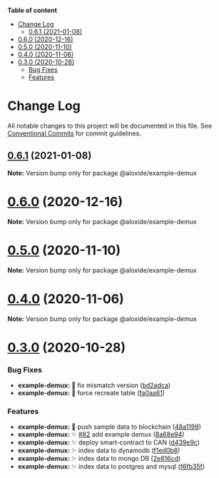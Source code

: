 <!-- START doctoc generated TOC please keep comment here to allow auto update -->
<!-- DON'T EDIT THIS SECTION, INSTEAD RE-RUN doctoc TO UPDATE -->

**Table of content**

- [Change Log](#change-log)
  - [0.6.1 (2021-01-08)](#061-2021-01-08)
- [0.6.0 (2020-12-16)](#060-2020-12-16)
- [0.5.0 (2020-11-10)](#050-2020-11-10)
- [0.4.0 (2020-11-06)](#040-2020-11-06)
- [0.3.0 (2020-10-28)](#030-2020-10-28)
  - [Bug Fixes](#bug-fixes)
  - [Features](#features)

<!-- END doctoc generated TOC please keep comment here to allow auto update -->

# Change Log

All notable changes to this project will be documented in this file.
See [Conventional Commits](https://conventionalcommits.org) for commit guidelines.

## [0.6.1](https://github.com/lecle/aloxide/compare/v0.6.0...v0.6.1) (2021-01-08)

**Note:** Version bump only for package @aloxide/example-demux

# [0.6.0](https://github.com/lecle/aloxide/compare/v0.5.0...v0.6.0) (2020-12-16)

**Note:** Version bump only for package @aloxide/example-demux

# [0.5.0](https://github.com/lecle/aloxide/compare/v0.4.0...v0.5.0) (2020-11-10)

**Note:** Version bump only for package @aloxide/example-demux

# [0.4.0](https://github.com/lecle/aloxide/compare/v0.3.0...v0.4.0) (2020-11-06)

**Note:** Version bump only for package @aloxide/example-demux

# [0.3.0](https://github.com/lecle/aloxide/compare/v0.2.1...v0.3.0) (2020-10-28)

### Bug Fixes

- **example-demux:** :bug: fix mismatch version ([bd2adca](https://github.com/lecle/aloxide/commit/bd2adcac69d6b37ab87cdcbdc201421a4993d9d5))
- **example-demux:** :bug: force recreate table ([fa0aa61](https://github.com/lecle/aloxide/commit/fa0aa6154e4cdff2ce290429a361ad54568d8fc2))

### Features

- **example-demux:** :pencil: push sample data to blockchain ([48a1199](https://github.com/lecle/aloxide/commit/48a1199d2bd673eb89efaab367191738a58a8c77))
- **example-demux:** :sparkles: [#82](https://github.com/lecle/aloxide/issues/82) add example demux ([8a68e94](https://github.com/lecle/aloxide/commit/8a68e9487ca9a3603c0add83ef12b4cba1973968))
- **example-demux:** :sparkles: deploy smart-contract to CAN ([d439e9c](https://github.com/lecle/aloxide/commit/d439e9c230322905485887dd88cf3e676dfbac01))
- **example-demux:** :sparkles: index data to dynamodb ([f1ed0b8](https://github.com/lecle/aloxide/commit/f1ed0b825051d8f840a9bb1547c78cb23dc9fe84))
- **example-demux:** :sparkles: index data to mongo DB ([2e816cd](https://github.com/lecle/aloxide/commit/2e816cdb7335eaa8277f481b4984f5b190636f15))
- **example-demux:** :sparkles: index data to postgres and mysql ([f6fb35f](https://github.com/lecle/aloxide/commit/f6fb35fc74180acf2d5ffa57861cfe9f73ad3199))
